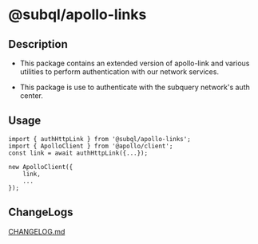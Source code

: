 # @subql/apollo-links

## Description

- This package contains an extended version of apollo-link and various utilities to perform authentication with our network services. 

- This package is use to authenticate with the subquery network's auth center.   

## Usage 

``` TS
import { authHttpLink } from '@subql/apollo-links';
import { ApolloClient } from '@apollo/client';
const link = await authHttpLink({...});

new ApolloClient({
    link,
    ...
});
```

## ChangeLogs

[CHANGELOG.md](./CHANGELOG.md)
